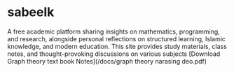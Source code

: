 # sabeelk
A free academic platform sharing insights on mathematics, programming, and research, alongside personal reflections on structured learning, Islamic knowledge, and modern education. This site provides study materials, class notes, and thought-provoking discussions on various subjects
[Download Graph theory text book Notes](/docs/graph theory narasing deo.pdf)
